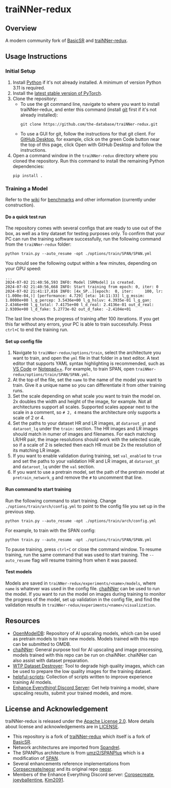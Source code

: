 # traiNNer-redux
## Overview
A modern community fork of [BasicSR](https://github.com/XPixelGroup/BasicSR) and [traiNNer-redux](https://github.com/joeyballentine/traiNNer-redux).

## Usage Instructions

### Initial Setup
1. Install [Python](https://www.python.org/) if it's not already installed. A minimum of version Python 3.11 is required.
2. Install the [latest stable version of PyTorch](https://pytorch.org/get-started/locally/).
3. Clone the repository:
   - To use the git command line, navigate to where you want to install traiNNer-redux, and enter this command (install [git](https://git-scm.com/) first if it's not already installed):
      ```
      git clone https://github.com/the-database/traiNNer-redux.git
      ```
   - To use a GUI for git, follow the instructions for that git client. For [GitHub Desktop](https://desktop.github.com/), for example, click on the green Code button near the top of this page, click Open with GitHub Desktop and follow the instructions.
4. Open a command window in the `traiNNer-redux` directory where you cloned the repository. Run this command to install the remaining Python dependencies:
   ```
   pip install .
   ```
### Training a Model
Refer to the [wiki](https://github.com/the-database/traiNNer-redux/wiki) for [benchmarks](https://github.com/the-database/traiNNer-redux/wiki/PyTorch-Inference-Benchmarks-by-Architecture) and other information (currently under construction).

#### Do a quick test run
The repository comes with several configs that are ready to use out of the box, as well as a tiny dataset for testing purposes only. To confirm that your PC can run the training software successfully, run the following command from the `traiNNer-redux` folder:

```
python train.py --auto_resume -opt ./options/train/SPAN/SPAN.yml
```

You should see the following output within a few minutes, depending on your GPU speed:

```
...
2024-07-02 21:40:56,593 INFO: Model [SRModel] is created.
2024-07-02 21:40:56,668 INFO: Start training from epoch: 0, iter: 0
2024-07-02 21:41:17,816 INFO: [4x_SP..][epoch:  0, iter:     100, lr:(1.000e-04,)] [performance: 4.729] [eta: 14:11:33] l_g_mssim: 1.0000e+00 l_g_percep: 3.5436e+00 l_g_hsluv: 4.3935e-01 l_g_gan: 2.4346e+00 l_g_total: 7.4175e+00 l_d_real: 2.4136e-01 out_d_real: 2.9309e+00 l_d_fake: 5.2773e-02 out_d_fake: -2.4104e+01
```

The last line shows the progress of training after 100 iterations. If you get this far without any errors, your PC is able to train successfully. Press `ctrl+C` to end the training run.

#### Set up config file
1. Navigate to `traiNNer-redux/options/train`, select the architecture you want to train, and open the `yml` file in that folder in a text editor. A text editor that supports YAML syntax highlighting is recommended, such as [VS Code](https://code.visualstudio.com/) or [Notepad++](https://notepad-plus-plus.org/). For example, to train SPAN, open `traiNNer-redux/options/train/SPAN/SPAN.yml`.
2. At the top of the file, set the `name` to the name of the model you want to train. Give it a unique name so you can differentiate it from other training runs.
3. Set the scale depending on what scale you want to train the model on. 2x doubles the width and height of the image, for example. Not all architectures support all scales. Supported scales appear next to the scale in a comment, so `# 2, 4` means the architecture only supports a scale of 2 or 4.
4. Set the paths to your dataset HR and LR images, at `dataroot_gt` and `dataroot_lq` under the `train:` section. The HR images and LR images should match in numer of images and filenames. For each matching LR/HR pair, the image resolutions should work with the selected scale, so if a scale of 2 is selected then each HR must be 2x the resolution of its matching LR image.
5. If you want to enable validation during training, set `val_enabled` to `true` and set the paths to your validation HR and LR images, at `dataroot_gt` and `dataroot_lq` under the `val` section.
6. If you want to use a pretrain model, set the path of the pretrain model at `pretrain_network_g` and remove the `#` to uncomment that line.

#### Run command to start training

Run the following command to start training. Change `./options/train/arch/config.yml` to point to the config file you set up in the previous step.
```
python train.py --auto_resume -opt ./options/train/arch/config.yml
```

For example, to train with the SPAN config:
```
python train.py --auto_resume -opt ./options/train/SPAN/SPAN.yml
```

To pause training, press `ctrl+C` or close the command window. To resume training, run the same command that was used to start training. The `--auto_resume` flag will resume training from when it was paused.

#### Test models

Models are saved in `traiNNer-redux/experiments/<name>/models`, where `name` is whatever was used in the config file. [chaiNNer](https://github.com/chaiNNer-org/chaiNNer) can be used to run the model. If you want to run the model on images during training to monitor the progress of the model, set up validation in the config file, and find the validation results in `traiNNer-redux/experiments/<name>/visualization`.

## Resources
- [OpenModelDB](https://openmodeldb.info/): Repository of AI upscaling models, which can be used as pretrain models to train new models. Models trained with this repo can be submitted to OMDB.
- [chaiNNer](https://github.com/chaiNNer-org/chaiNNer): General purpose tool for AI upscaling and image processing, models trained with this repo can be run on chaiNNer. chaiNNer can also assist with dataset preparation.
- [WTP Dataset Destroyer](https://github.com/umzi2/wtp_dataset_destroyer): Tool to degrade high quality images, which can be used to prepare the low quality images for the training dataset.
- [helpful-scripts](https://github.com/Kim2091/helpful-scripts): Collection of scripts written to improve experience training AI models.
- [Enhance Everything! Discord Server](https://discord.gg/cpAUpDK): Get help training a model, share upscaling results, submit your trained models, and more.

## License and Acknowledgement

traiNNer-redux is released under the [Apache License 2.0](LICENSE.txt). More details about license and acknowledgements are in [LICENSE](LICENSE/README.md).

- This repository is a fork of [traiNNer-redux](https://github.com/joeyballentine/traiNNer-redux) which itself is a fork of [BasicSR](https://github.com/XPixelGroup/BasicSR).
- Network architectures are imported from [Spandrel](https://github.com/chaiNNer-org/spandrel).
- The SPANPlus architecture is from [umzi2/SPANPlus](https://github.com/umzi2/SPANPlus) which is a modification of [SPAN](https://github.com/hongyuanyu/SPAN).
- Several enhancements reference implementations from [Corpsecreate/neosr](https://github.com/Corpsecreate/neosr) and its original repo [neosr](https://github.com/muslll/neosr).
- Members of the Enhance Everything Discord server: [Corpsecreate](https://github.com/Corpsecreate), [joeyballentine](https://github.com/joeyballentine), [Kim2091](https://github.com/Kim2091).
